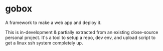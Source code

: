 # gobox
A framework to make a web app and deploy it.

This is in-development & partially extracted from an existing close-source personal project.
It's a tool to setup a repo, dev env, and upload script to get a linux ssh system completely up.
